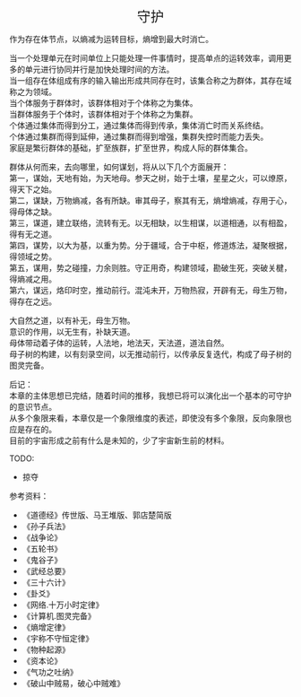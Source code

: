 <center><font size=5>守护</font></center>

作为存在体节点，以熵减为运转目标，熵增到最大时消亡。<br/>

当一个处理单元在时间单位上只能处理一件事情时，提高单点的运转效率，调用更多的单元进行协同并行是加快处理时间的方法。<br/>
当一组存在体组成有序的输入输出形成共同存在时，该集合称之为群体，其存在域称之为领域。<br/>
当个体服务于群体时，该群体相对于个体称之为集体。<br/>
当群体服务于个体时，该群体相对于个体称之为集群。<br/>
个体通过集体而得到分工，通过集体而得到传承，集体消亡时而关系终结。<br/>
个体通过集群而得到延伸，通过集群而得到增强，集群失控时而能力丢失。<br/>
家庭是繁衍群体的基础，扩至族群，扩至世界，构成人际的群体集合。<br/>

群体从何而来，去向哪里，如何谋划，将从以下几个方面展开：<br/>
第一，谋始，天地有始，为天地母。参天之树，始于土壤，星星之火，可以燎原，得天下之始。<br/>
第二，谋缺，万物熵减，各有所缺。审其母子，察其有无，熵增熵减，存用于心，得母体之缺。<br/>
第三，谋道，建立联络，流转有无。以无相缺，以生相谋，以道相通，以有相盈，得有无之道。<br/>
第四，谋势，以大为基，以重为势。分于疆域，合于中枢，修道炼法，凝聚根据，得领域之势。<br/>
第五，谋用，势之碰撞，力余则胜。守正用奇，构建领域，勘破生死，突破关楗，得熵减之用。<br/>
第六，谋远，烙印时空，推动前行。混沌未开，万物热寂，开辟有无，母生万物，得存在之远。<br/>

大自然之道，以有补无，母生万物。<br/>
意识的作用，以无生有，补缺天道。<br/>
母体带动着子体的运转，人法地，地法天，天法道，道法自然。<br/>
母子树的构建，以有刻录空间，以无推动前行，以传承反复迭代，构成了母子树的图灵完备。<br/>

后记：<br/>
本章的主体思想已完结，随着时间的推移，我想已将可以演化出一个基本的可守护的意识节点。<br/>
从多个象限来看，本章仅是一个象限维度的表述，即使没有多个象限，反向象限也应是存在的。<br/>
目前的宇宙形成之前有什么是未知的，少了宇宙新生前的材料。<br/>

TODO:
* 掠夺

参考资料：
* 《道德经》传世版、马王堆版、郭店楚简版
* 《孙子兵法》
* 《战争论》
* 《五轮书》
* 《鬼谷子》
* 《武经总要》
* 《三十六计》
* 《卦爻》
* 《网络.十万小时定律》
* 《计算机.图灵完备》
* 《熵增定律》
* 《宇称不守恒定律》
* 《物种起源》
* 《资本论》
* 《气功之吐纳》
* 《破山中贼易，破心中贼难》
